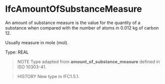 # IfcAmountOfSubstanceMeasure

An amount of substance measure is the value for the quantity of a substance when compared with the number of atoms in 0.012 kg of carbon 12.
<!-- end of short definition -->


Usually measure in mole (mol).

Type: REAL

> NOTE Type adapted from **amount_of_substance_measure** defined in ISO 10303-41.

> HISTORY New type in IFC1.5.1.
